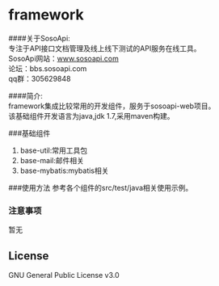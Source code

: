 # framework

####关于SosoApi:  
专注于API接口文档管理及线上线下测试的API服务在线工具。  
SosoApi网站：www.sosoapi.com  
论坛：bbs.sosoapi.com  
qq群：305629848  

####简介:  
framework集成比较常用的开发组件，服务于sosoapi-web项目。  
该基础组件开发语言为java,jdk 1.7,采用maven构建。

###基础组件
1. base-util:常用工具包
2. base-mail:邮件相关
3. base-mybatis:mybatis相关

###使用方法
参考各个组件的src/test/java相关使用示例。

### 注意事项
暂无

## License
GNU General Public License v3.0

